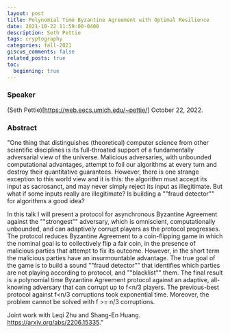 ```yaml
---
layout: post
title: Polynomial Time Byzantine Agreement with Optimal Resilience
date: 2021-10-22 11:59:00-0400
description: Seth Pettie
tags: cryptography
categories: fall-2021
giscus_comments: false
related_posts: true
toc:
  beginning: true
---
```


### Speaker 

(Seth Pettie)[https://web.eecs.umich.edu/~pettie/]
October 22, 2022. 


### Abstract

"One thing that distinguishes (theoretical) computer science from other
scientific disciplines is its full-throated support of a fundamentally
adversarial view of the universe.  Malicious adversaries, with
unbounded computational advantages, attempt to foil our algorithms at
every turn and destroy their quantitative guarantees.  However, there
is one strange exception to this world view and it is this: the
algorithm must accept its input as sacrosanct, and may never simply
reject its input as illegitimate.  But what if some inputs really are
illegitimate?  Is building a ""fraud detector"" for algorithms a good
idea?

In this talk I will present a protocol for asynchronous Byzantine
Agreement against the ""strongest"" adversary, which is omniscient,
computationally unbounded, and can adaptively corrupt players as the
protocol progresses. The protocol reduces Byzantine Agreement to a
coin-flipping game in which the nominal goal is to collectively flip a
fair coin, in the presence of malicious parties that attempt to fix
its outcome.  However, in the short term the malicious parties have an
insurmountable advantage.  The true goal of the game is to build a
sound ""fraud detector"" that identifies which parties are not
playing according to protocol, and ""blacklist"" them.  The final result
is a polynomial time Byzantine Agreement protocol against an adaptive,
all-knowing adversary that can corrupt up to f<n/3 players.  The
previous-best protocol against f<n/3 corruptions took exponential
time.  Moreover, the problem cannot be solved with f >= n/3
corruptions.

Joint work with Leqi Zhu and Shang-En Huang.  https://arxiv.org/abs/2206.15335."
